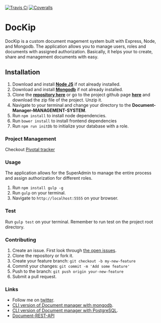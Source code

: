 [![Travis Ci](https://img.shields.io/travis/andela-rekemezie/Document-Management-System/develop.svg)](https://travis-ci.org/andela-rekemezie/Document-Management-System)
[![Coveralls](https://img.shields.io/coveralls/andela-rekemezie/Document-Management-System.svg)](https://coveralls.io/github/andela-rekemezie/Document-Management-System)
# DocKip

DocKip is a custom document magement system built with Express, Node, and Mongodb. The application allows you to manage users, roles and documents with assigned authorization. Basically, it helps your to create, share and management documents with easy. 

## Installation

1. Download and install [**Node JS**](https://nodejs.org/en/) if not already installed.
2. Download and install [**Mongodb**](https://www.mongodb.org/downloads/) if not already installed.
3. Clone the [**repository here**](hhttps://github.com/andela-rekemezie/Document-Management-System.git) or go to the project github page [**here**](https://github.com/andela-rekemezie/Document-Management-System) and download the zip file of the project. Unzip it.
4. Navigate to your terminal and change your directory to the **Document-Manager-MANAGEMENT-SYSTEM**.
5. Run `npm install` to install node dependencies.
6. Run `bower install` to install frontend dependencies
7. Run `npm run initDb` to initialize your database with a role.

### Project Management
Checkout [Pivotal tracker](https://www.pivotaltracker.com/n/projects/1515820)

### Usage
The application allows for the SuperAdmin to manage the entire process and assign authorization for different roles.
1. Run `npm install gulp -g`
2. Run `gulp` on your terminal.
3. Navigate to `http://localhost:5555` on your browser.

### Test
Run `gulp test` on your terminal. Remember to  run test on the project root directory.

### Contributing
1. Create an issue. First look through [the open issues](https://github.com/andela-rekemezie/Document-Management-System/issues).
2. Clone the repository or fork it.
3. Create your feature branch: `git checkout -b my-new-feature`
5. Commit your changes: `git commit -m 'Add some feature'`
4. Push to the branch: `git push origin your-new-feature`
5. Submit a pull request.

###  Links
* Follow me on [twitter](https://twitter.com/EkemezieRowland).
* [CLI version of Document manager with mongodb](https://github.com/andela-rekemezie/DMS-Mongoose).
* [CLI version of Document manager with PostgreSQL](https://github.com/andela-rekemezie/DMS-Sequelize).
* [Document-REST-API](https://github.com/andela-rekemezie/Document-Manager-REST-API)